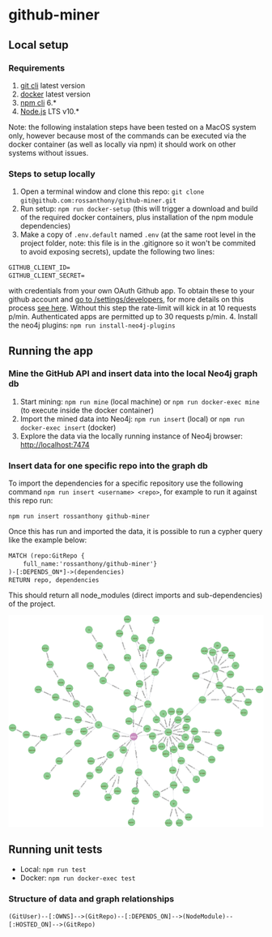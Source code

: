 # github-miner

## Local setup

### Requirements

1. [git cli](https://git-scm.com/book/en/v2/Getting-Started-Installing-Git) latest version
2. [docker](https://docs.docker.com/docker-for-mac/install/) latest version
3. [npm cli](https://www.npmjs.com/get-npm) 6.*
4. [Node.js](https://nodejs.org/en/download/) LTS v10.*

Note: the following instalation steps have been tested on a MacOS system only, however because most of the commands can be executed via the docker container (as well as locally via npm) it should work on other systems without issues.

### Steps to setup locally

1. Open a terminal window and clone this repo: `git clone git@github.com:rossanthony/github-miner.git`
2. Run setup: `npm run docker-setup` (this will trigger a download and build of the required docker containers, plus installation of the npm module dependencies)
3. Make a copy of `.env.default` named `.env` (at the same root level in the project folder, note: this file is in the .gitignore so it won't be commited to avoid exposing secrets), update the following two lines: 
```
GITHUB_CLIENT_ID=
GITHUB_CLIENT_SECRET=
```
with credentials from your own OAuth Github app. To obtain these to your github account and [go to /settings/developers](https://github.com/settings/developers), for more details on this process [see here](https://developer.github.com/apps/building-oauth-apps/creating-an-oauth-app/). Without this step the rate-limit will kick in at 10 requests p/min. Authenticated apps are permitted up to 30 requests p/min.
4. Install the neo4j plugins: `npm run install-neo4j-plugins`

## Running the app

### Mine the GitHub API and insert data into the local Neo4j graph db

1. Start mining: `npm run mine` (local machine) or `npm run docker-exec mine` (to execute inside the docker container)
2. Import the mined data into Neo4j: `npm run insert` (local) or `npm run docker-exec insert` (docker)
3. Explore the data via the locally running instance of Neo4j browser: [http://localhost:7474](http://localhost:7474)

### Insert data for one specific repo into the graph db

To import the dependencies for a specific repository use the following command `npm run insert <username> <repo>`, for example to run it against this repo run:
```
npm run insert rossanthony github-miner
```
Once this has run and imported the data, it is possible to run a cypher query like the example below:
```
MATCH (repo:GitRepo {
	full_name:'rossanthony/github-miner'}
)-[:DEPENDS_ON*]->(dependencies)
RETURN repo, dependencies
```
This should return all node_modules (direct imports and sub-dependencies) of the project.

![Dependency graph for github-miner](/analysis/github-miner-graph.png)

## Running unit tests

- Local: `npm run test`
- Docker: `npm run docker-exec test`

### Structure of data and graph relationships

```
(GitUser)--[:OWNS]-->(GitRepo)--[:DEPENDS_ON]-->(NodeModule)--[:HOSTED_ON]-->(GitRepo)
```
